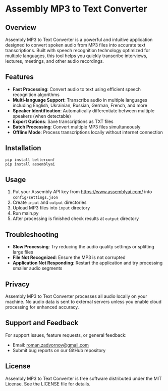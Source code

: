 # Assembly MP3 to Text Converter

## Overview
Assembly MP3 to Text Converter is a powerful and intuitive application designed to convert spoken audio from MP3 files into accurate text transcriptions. Built with speech recognition technology optimized for multiple languages, this tool helps you quickly transcribe interviews, lectures, meetings, and other audio recordings.

## Features
- **Fast Processing**: Convert audio to text using efficient speech recognition algorithms
- **Multi-language Support**: Transcribe audio in multiple languages including English, Ukrainian, Russian, German, French, and more
- **Speaker Identification**: Automatically differentiate between multiple speakers (when detectable)
- **Export Options**: Save transcriptions as TXT files
- **Batch Processing**: Convert multiple MP3 files simultaneously
- **Offline Mode**: Process transcriptions locally without internet connection

## Installation
```
pip install betterconf
pip install assemblyai
```

## Usage
1. Put your Assembly API key from https://www.assemblyai.com/ into `config/settings.json`
2. Create `input` and `output` directories
3. Upload MP3 files into `input` directory
4. Run main.py
5. After processing is finished check results at `output` directory 

## Troubleshooting
- **Slow Processing**: Try reducing the audio quality settings or splitting large files
- **File Not Recognized**: Ensure the MP3 is not corrupted
- **Application Not Responding**: Restart the application and try processing smaller audio segments

## Privacy
Assembly MP3 to Text Converter processes all audio locally on your machine. No audio data is sent to external servers unless you enable cloud processing for enhanced accuracy.

## Support and Feedback
For support issues, feature requests, or general feedback:

- Email: roman.zadvornov@gmail.com
- Submit bug reports on our GitHub repository

## License
Assembly MP3 to Text Converter is free software distributed under the MIT License. See the LICENSE file for details.
